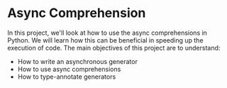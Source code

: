 # Async Comprehension

In this project, we'll look at how to use the async comprehensions in Python. We
will learn how this can be beneficial in speeding up the execution of code. The
main objectives of this project are to understand:

- How to write an asynchronous generator
- How to use async comprehensions
- How to type-annotate generators
